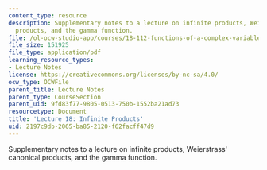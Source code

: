 ```yaml
---
content_type: resource
description: Supplementary notes to a lecture on infinite products, Weierstrass' canonical
  products, and the gamma function.
file: /ol-ocw-studio-app/courses/18-112-functions-of-a-complex-variable-fall-2008/2197c9db2065ba852120f62facff47d9_lecture18_long2.pdf
file_size: 151925
file_type: application/pdf
learning_resource_types:
- Lecture Notes
license: https://creativecommons.org/licenses/by-nc-sa/4.0/
ocw_type: OCWFile
parent_title: Lecture Notes
parent_type: CourseSection
parent_uid: 9fd83f77-9805-0513-750b-1552ba21ad73
resourcetype: Document
title: 'Lecture 18: Infinite Products'
uid: 2197c9db-2065-ba85-2120-f62facff47d9
---
```

Supplementary notes to a lecture on infinite products, Weierstrass' canonical products, and the gamma function.